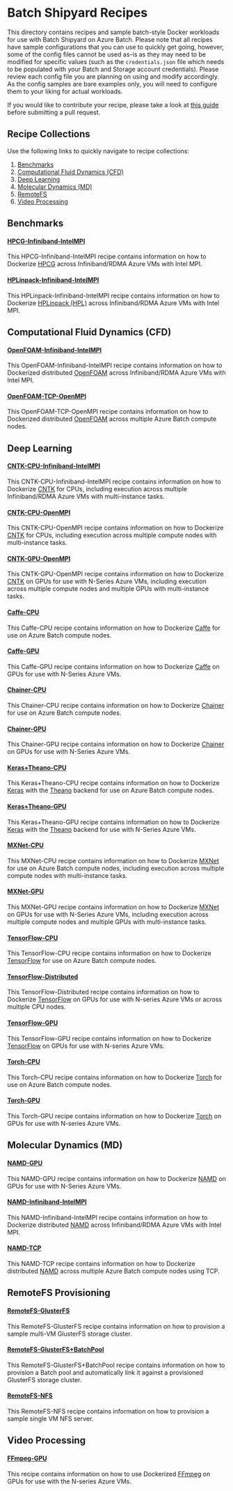 # Batch Shipyard Recipes
This directory contains recipes and sample batch-style Docker workloads for
use with Batch Shipyard on Azure Batch. Please note that all recipes have
sample configurations that you can use to quickly get going, however, some
of the config files cannot be used as-is as they may need to be modified for
specific values (such as the `credentials.json` file which needs to be
populated with your Batch and Storage account credentials). Please review each
config file you are planning on using and modify accordingly. As the config
samples are bare examples only, you will need to configure them to your liking
for actual workloads.

If you would like to contribute your recipe, please take a look at
[this guide](../docs/98-contributing-recipes.md) before submitting a
pull request.

## Recipe Collections
Use the following links to quickly navigate to recipe collections:

1. [Benchmarks](#benchmarks)
2. [Computational Fluid Dynamics (CFD)](#cfd)
3. [Deep Learning](#deeplearning)
4. [Molecular Dynamics (MD)](#md)
5. [RemoteFS](#remotefs)
6. [Video Processing](#video)

## <a name="benchmarks"></a>Benchmarks
#### [HPCG-Infiniband-IntelMPI](./HPCG-Infiniband-IntelMPI)
This HPCG-Infiniband-IntelMPI recipe contains information on how to
Dockerize [HPCG](http://www.hpcg-benchmark.org/index.html)
across Infiniband/RDMA Azure VMs with Intel MPI.

#### [HPLinpack-Infiniband-IntelMPI](./HPLinpack-Infiniband-IntelMPI)
This HPLinpack-Infiniband-IntelMPI recipe contains information on how to
Dockerize [HPLinpack (HPL)](http://www.netlib.org/benchmark/hpl/)
across Infiniband/RDMA Azure VMs with Intel MPI.

## <a name="cfd"></a>Computational Fluid Dynamics (CFD)
#### [OpenFOAM-Infiniband-IntelMPI](./OpenFOAM-Infiniband-IntelMPI)
This OpenFOAM-Infiniband-IntelMPI recipe contains information on how to
Dockerized distributed [OpenFOAM](http://www.openfoam.org/) across
Infiniband/RDMA Azure VMs with Intel MPI.

#### [OpenFOAM-TCP-OpenMPI](./OpenFOAM-TCP-OpenMPI)
This OpenFOAM-TCP-OpenMPI recipe contains information on how to Dockerized
distributed [OpenFOAM](http://www.openfoam.org/) across multiple Azure Batch
compute nodes.

## <a name="deeplearning"></a>Deep Learning
#### [CNTK-CPU-Infiniband-IntelMPI](./CNTK-CPU-Infiniband-IntelMPI)
This CNTK-CPU-Infiniband-IntelMPI recipe contains information on how to
Dockerize [CNTK](https://cntk.ai/) for CPUs, including execution across
multiple Infiniband/RDMA Azure VMs with multi-instance tasks.

#### [CNTK-CPU-OpenMPI](./CNTK-CPU-OpenMPI)
This CNTK-CPU-OpenMPI recipe contains information on how to Dockerize
[CNTK](https://cntk.ai/) for CPUs, including execution across multiple
compute nodes with multi-instance tasks.

#### [CNTK-GPU-OpenMPI](./CNTK-GPU-OpenMPI)
This CNTK-GPU-OpenMPI recipe contains information on how to Dockerize
[CNTK](https://cntk.ai/) on GPUs for use with N-Series Azure VMs, including
execution across multiple compute nodes and multiple GPUs with multi-instance
tasks.

#### [Caffe-CPU](./Caffe-CPU)
This Caffe-CPU recipe contains information on how to Dockerize
[Caffe](http://caffe.berkeleyvision.org/) for use on Azure Batch compute nodes.

#### [Caffe-GPU](./Caffe-GPU)
This Caffe-GPU recipe contains information on how to Dockerize
[Caffe](http://caffe.berkeleyvision.org/) on GPUs for use with N-Series Azure
VMs.

#### [Chainer-CPU](./Chainer-CPU)
This Chainer-CPU recipe contains information on how to Dockerize
[Chainer](http://chainer.org/) for use on Azure Batch compute nodes.

#### [Chainer-GPU](./Chainer-GPU)
This Chainer-GPU recipe contains information on how to Dockerize
[Chainer](http://chainer.org/) on GPUs for use with N-Series Azure VMs.

#### [Keras+Theano-CPU](./Keras+Theano-CPU)
This Keras+Theano-CPU recipe contains information on how to Dockerize
[Keras](https://keras.io/) with the
[Theano](http://www.deeplearning.net/software/theano/) backend for use on
Azure Batch compute nodes.

#### [Keras+Theano-GPU](./Keras+Theano-GPU)
This Keras+Theano-GPU recipe contains information on how to Dockerize
[Keras](https://keras.io/) with the
[Theano](http://www.deeplearning.net/software/theano/) backend for use with
N-Series Azure VMs.

#### [MXNet-CPU](./MXNet-CPU)
This MXNet-CPU recipe contains information on how to Dockerize
[MXNet](http://mxnet.io/) for use on Azure Batch compute nodes, including
execution across multiple compute nodes with multi-instance tasks.

#### [MXNet-GPU](./MXNet-GPU)
This MXNet-GPU recipe contains information on how to Dockerize
[MXNet](http://mxnet.io/) on GPUs for use with N-Series Azure VMs, including
execution across multiple compute nodes and multiple GPUs with multi-instance
tasks.

#### [TensorFlow-CPU](./TensorFlow-CPU)
This TensorFlow-CPU recipe contains information on how to Dockerize
[TensorFlow](https://www.tensorflow.org/) for use on Azure Batch compute nodes.

#### [TensorFlow-Distributed](./TensorFlow-Distributed)
This TensorFlow-Distributed recipe contains information on how to Dockerize
[TensorFlow](https://www.tensorflow.org/) on GPUs for use with N-series Azure
VMs or across multiple CPU nodes.

#### [TensorFlow-GPU](./TensorFlow-GPU)
This TensorFlow-GPU recipe contains information on how to Dockerize
[TensorFlow](https://www.tensorflow.org/) on GPUs for use with N-series Azure
VMs.

#### [Torch-CPU](./Torch-CPU)
This Torch-CPU recipe contains information on how to Dockerize
[Torch](http://torch.ch) for use on Azure Batch compute nodes.

#### [Torch-GPU](./Torch-GPU)
This Torch-GPU recipe contains information on how to Dockerize
[Torch](http://torch.ch) on GPUs for use with N-series Azure VMs.

## <a name="md"></a>Molecular Dynamics (MD)
#### [NAMD-GPU](./NAMD-GPU)
This NAMD-GPU recipe contains information on how to Dockerize
[NAMD](http://www.ks.uiuc.edu/Research/namd/) on GPUs for use with N-Series
Azure VMs.

#### [NAMD-Infiniband-IntelMPI](./NAMD-Infiniband-IntelMPI)
This NAMD-Infiniband-IntelMPI recipe contains information on how to Dockerize
distributed [NAMD](http://www.ks.uiuc.edu/Research/namd/) across
Infiniband/RDMA Azure VMs with Intel MPI.

#### [NAMD-TCP](./NAMD-TCP)
This NAMD-TCP recipe contains information on how to Dockerize distributed
[NAMD](http://www.ks.uiuc.edu/Research/namd/) across multiple Azure Batch
compute nodes using TCP.

## <a name="remotefs"></a>RemoteFS Provisioning
#### [RemoteFS-GlusterFS](./RemoteFS-GlusterFS)
This RemoteFS-GlusterFS recipe contains information on how to provision a
sample multi-VM GlusterFS storage cluster.

#### [RemoteFS-GlusterFS+BatchPool](./RemoteFS-GlusterFS+BatchPool)
This RemoteFS-GlusterFS+BatchPool recipe contains information on how to
provision a Batch pool and automatically link it against a provisioned
GlusterFS storage cluster.

#### [RemoteFS-NFS](./RemoteFS-NFS)
This RemoteFS-NFS recipe contains information on how to provision a sample
single VM NFS server.

## <a name="video"></a>Video Processing
#### [FFmpeg-GPU](./FFmpeg-GPU)
This recipe contains information on how to use Dockerized
[FFmpeg](https://ffmpeg.org/) on GPUs for use with the N-series Azure VMs.
